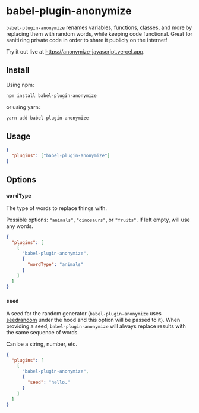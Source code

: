 # babel-plugin-anonymize

`babel-plugin-anonymize` renames variables, functions, classes, and more by replacing them with random words, while keeping code functional. Great for sanitizing private code in order to share it publicly on the internet!

Try it out live at https://anonymize-javascript.vercel.app.

## Install

Using npm:

```sh
npm install babel-plugin-anonymize
```

or using yarn:

```sh
yarn add babel-plugin-anonymize
```

## Usage

```json
{
  "plugins": ["babel-plugin-anonymize"]
}
```

## Options

### `wordType`

The type of words to replace things with.

Possible options: `"animals"`, `"dinosaurs"`, or `"fruits"`. If left empty, will use any words.

```json
{
  "plugins": [
    [
      "babel-plugin-anonymize",
      {
        "wordType": "animals"
      }
    ]
  ]
}
```

### `seed`

A seed for the random generator (`babel-plugin-anonymize` uses [seedrandom](https://github.com/davidbau/seedrandom) under the hood and this option will be passed to it). When providing a seed, `babel-plugin-anonymize` will always replace results with the same sequence of words.

Can be a string, number, etc.

```json
{
  "plugins": [
    [
      "babel-plugin-anonymize",
      {
        "seed": "hello."
      }
    ]
  ]
}
```

